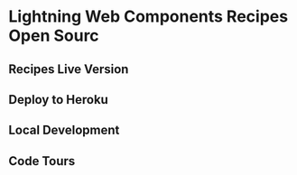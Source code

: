 # Lightning Web Components Recipes Open Sourc

## Recipes Live Version

## Deploy to Heroku

## Local Development

## Code Tours
